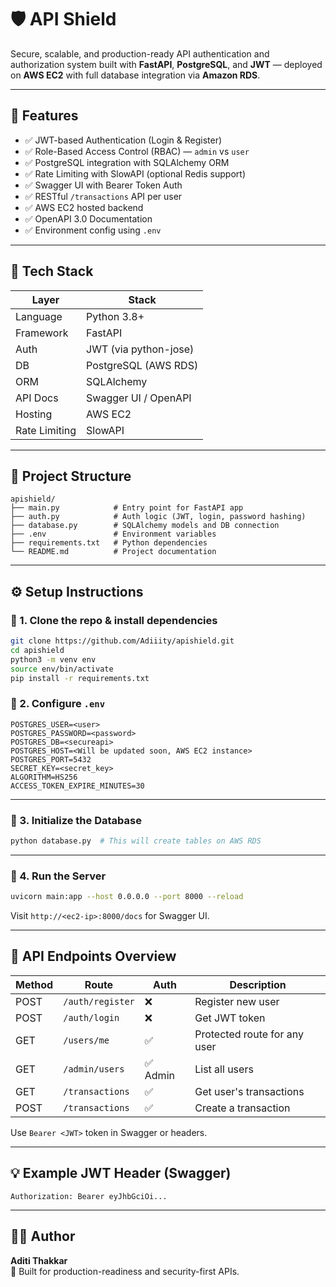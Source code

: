 # 🛡️ API Shield

Secure, scalable, and production-ready API authentication and authorization system built with **FastAPI**, **PostgreSQL**, and **JWT** — deployed on **AWS EC2** with full database integration via **Amazon RDS**.

---

## 🚀 Features

- ✅ JWT-based Authentication (Login & Register)
- ✅ Role-Based Access Control (RBAC) — `admin` vs `user`
- ✅ PostgreSQL integration with SQLAlchemy ORM
- ✅ Rate Limiting with SlowAPI (optional Redis support)
- ✅ Swagger UI with Bearer Token Auth
- ✅ RESTful `/transactions` API per user
- ✅ AWS EC2 hosted backend
- ✅ OpenAPI 3.0 Documentation
- ✅ Environment config using `.env`

---

## 🧱 Tech Stack

| Layer        | Stack                        |
|--------------|------------------------------|
| Language     | Python 3.8+                  |
| Framework    | FastAPI                      |
| Auth         | JWT (via python-jose)        |
| DB           | PostgreSQL (AWS RDS)         |
| ORM          | SQLAlchemy                   |
| API Docs     | Swagger UI / OpenAPI         |
| Hosting      | AWS EC2                      |
| Rate Limiting| SlowAPI                      |

---

## 📁 Project Structure

```
apishield/
├── main.py            # Entry point for FastAPI app
├── auth.py            # Auth logic (JWT, login, password hashing)
├── database.py        # SQLAlchemy models and DB connection
├── .env               # Environment variables
├── requirements.txt   # Python dependencies
└── README.md          # Project documentation
```
---

## ⚙️ Setup Instructions

### 🔹 1. Clone the repo & install dependencies

```bash
git clone https://github.com/Adiiity/apishield.git
cd apishield
python3 -m venv env
source env/bin/activate
pip install -r requirements.txt
```

### 🔹 2. Configure `.env`

```env
POSTGRES_USER=<user>
POSTGRES_PASSWORD=<password>
POSTGRES_DB=<secureapi>
POSTGRES_HOST=<Will be updated soon, AWS EC2 instance>
POSTGRES_PORT=5432
SECRET_KEY=<secret_key>
ALGORITHM=HS256
ACCESS_TOKEN_EXPIRE_MINUTES=30
```

---

### 🔹 3. Initialize the Database

```bash
python database.py  # This will create tables on AWS RDS
```

---

### 🔹 4. Run the Server

```bash
uvicorn main:app --host 0.0.0.0 --port 8000 --reload
```

Visit `http://<ec2-ip>:8000/docs` for Swagger UI.

---

## 🔐 API Endpoints Overview

| Method | Route                 | Auth     | Description                      |
|--------|-----------------------|----------|----------------------------------|
| POST   | `/auth/register`      | ❌        | Register new user                |
| POST   | `/auth/login`         | ❌        | Get JWT token                    |
| GET    | `/users/me`           | ✅        | Protected route for any user     |
| GET    | `/admin/users`        | ✅ Admin  | List all users                   |
| GET    | `/transactions`       | ✅        | Get user's transactions          |
| POST   | `/transactions`       | ✅        | Create a transaction             |

Use `Bearer <JWT>` token in Swagger or headers.

---

## 💡 Example JWT Header (Swagger)

```http
Authorization: Bearer eyJhbGciOi...
```
---

## 🧑‍💻 Author

**Aditi Thakkar**  
🚀 Built for production-readiness and security-first APIs.
